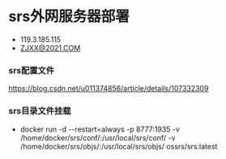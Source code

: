 # srs外网服务器部署
- 119.3.185.115
- ZJXX@2021.COM

### srs配置文件
https://blog.csdn.net/u011374856/article/details/107332309


### srs目录文件挂载

- docker run -d --restart=always -p 8777:1935 -v /home/docker/srs/conf/:/usr/local/srs/conf/ -v /home/docker/srs/objs/:/usr/local/srs/objs/ ossrs/srs:latest
